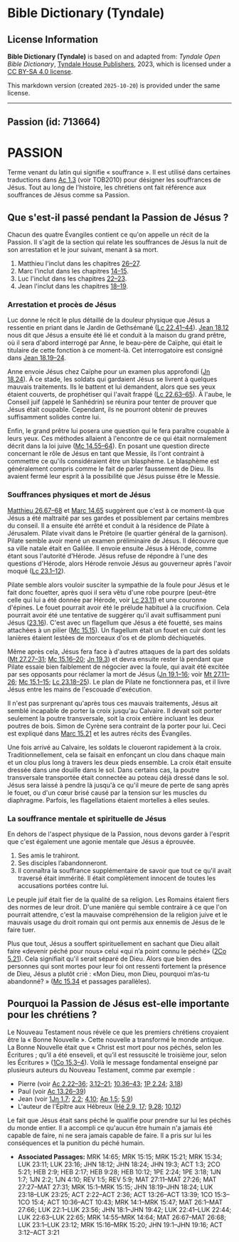 # Bible Dictionary (Tyndale)

## License Information

**Bible Dictionary (Tyndale)** is based on and adapted from: _Tyndale Open Bible Dictionary_, [Tyndale House Publishers](https://tyndaleopenresources.com/), 2023, which is licensed under a [CC BY-SA 4.0 license](https://creativecommons.org/licenses/by-sa/4.0/legalcode.en).

This markdown version (created `2025-10-20`) is provided under the same license.



--------------------------------

## Passion (id: 713664)

PASSION
=======

Terme venant du latin qui signifie « souffrance ». Il est utilisé dans certaines traductions dans [Ac 1\.3](https://ref.ly/Acts1:3) (voir TOB2010\) pour désigner les souffrances de Jésus. Tout au long de l'histoire, les chrétiens ont fait référence aux souffrances de Jésus comme sa Passion.

Que s'est\-il passé pendant la Passion de Jésus ?
-------------------------------------------------

Chacun des quatre Évangiles contient ce qu'on appelle un récit de la Passion. Il s'agit de la section qui relate les souffrances de Jésus la nuit de son arrestation et le jour suivant, menant à sa mort.

1. Matthieu l'inclut dans les chapitres [26–27](https://ref.ly/Matt26:1-Matt27:66).
2. Marc l'inclut dans les chapitres [14–15](https://ref.ly/Mark14:1-Mark15:47).
3. Luc l'inclut dans les chapitres [22–23](https://ref.ly/Luke22:1-Luke23:56).
4. Jean l'inclut dans les chapitres [18–19](https://ref.ly/John18:1-John19:42).

### Arrestation et procès de Jésus

Luc donne le récit le plus détaillé de la douleur physique que Jésus a ressentie en priant dans le Jardin de Gethsémané ([Lc 22\.41–44](https://ref.ly/Luke22:41-Luke22:44)). [Jean 18\.12](https://ref.ly/John18:12) nous dit que Jésus a ensuite été lié et conduit à la maison du grand prêtre, où il sera d'abord interrogé par Anne, le beau\-père de Caïphe, qui était le titulaire de cette fonction à ce moment\-là. Cet interrogatoire est consigné dans [Jean 18\.19–24](https://ref.ly/John18:19-John18:24).

Anne envoie Jésus chez Caïphe pour un examen plus approfondi ([Jn 18\.24](https://ref.ly/John18:24)). À ce stade, les soldats qui gardaient Jésus se livrent à quelques mauvais traitements. Ils le battent et lui demandent, alors que ses yeux étaient couverts, de prophétiser qui l'avait frappé ([Lc 22\.63–65](https://ref.ly/Luke22:63-Luke22:65)). À l'aube, le Conseil juif (appelé le Sanhédrin) se réunira pour tenter de prouver que Jésus était coupable. Cependant, ils ne pourront obtenir de preuves suffisamment solides contre lui.

Enfin, le grand prêtre lui posera une question qui le fera paraître coupable à leurs yeux. Ces méthodes allaient à l'encontre de ce qui était normalement décrit dans la loi juive ([Mc 14\.55–64](https://ref.ly/Mark14:55-Mark14:64)). En posant une question directe concernant le rôle de Jésus en tant que Messie, ils l'ont contraint à commettre ce qu'ils considéraient être un blasphème. Le blasphème est généralement compris comme le fait de parler faussement de Dieu. Ils avaient fermé leur esprit à la possibilité que Jésus puisse être le Messie.

### Souffrances physiques et mort de Jésus

[Matthieu 26\.67–68](https://ref.ly/Matt26:67-Matt26:68) et [Marc 14\.65](https://ref.ly/Mark14:65) suggèrent que c'est à ce moment\-là que Jésus a été maltraité par ses gardes et possiblement par certains membres du conseil. Il a ensuite été arrêté et conduit à la résidence de Pilate à Jérusalem. Pilate vivait dans le Prétoire (le quartier général de la garnison). Pilate semble avoir mené un examen préliminaire de Jésus. Il découvre que sa ville natale était en Galilée. Il envoie ensuite Jésus à Hérode, comme étant sous l'autorité d'Hérode. Jésus refuse de répondre à l'une des questions d'Hérode, alors Hérode renvoie Jésus au gouverneur après l'avoir moqué ([Lc 23\.1–12](https://ref.ly/Luke23:1-Luke23:12)).

Pilate semble alors vouloir susciter la sympathie de la foule pour Jésus et le fait donc fouetter, après quoi il sera vêtu d'une robe pourpre (peut\-être celle qui lui a été donnée par Hérode, voir [Lc 23\.11](https://ref.ly/Luke23:11)) et une couronne d'épines. Le fouet pourrait avoir été le prélude habituel à la crucifixion. Cela pourrait avoir été une tentative de suggérer qu'il avait suffisamment puni Jésus ([23\.16](https://ref.ly/Luke23:16)). C'est avec un flagellum que Jésus a été fouetté, ses mains attachées à un pilier ([Mc 15\.15](https://ref.ly/Mark15:15)). Un flagellum était un fouet en cuir dont les lanières étaient lestées de morceaux d'os et de plomb déchiquetés.

Même après cela, Jésus fera face à d'autres attaques de la part des soldats ([Mt 27\.27–31](https://ref.ly/Matt27:27-Matt27:31); [Mc 15\.16–20](https://ref.ly/Mark15:16-Mark15:20); [Jn 19\.3](https://ref.ly/John19:3)) et devra ensuite rester là pendant que Pilate essaie bien faiblement de négocier avec la foule, qui avait été excitée par ses opposants pour réclamer la mort de Jésus ([Jn 19\.1–16](https://ref.ly/John19:1-John19:16); voir [Mt 27\.11–26](https://ref.ly/Matt27:11-Matt27:26); [Mc 15\.1–15](https://ref.ly/Mark15:1-Mark15:15); [Lc 23\.18–25](https://ref.ly/Luke23:18-Luke23:25)). Le plan de Pilate ne fonctionnera pas, et il livre Jésus entre les mains de l'escouade d'exécution.

Il n'est pas surprenant qu'après tous ces mauvais traitements, Jésus ait semblé incapable de porter la croix jusqu'au Calvaire. Il devait soit porter seulement la poutre transversale, soit la croix entière incluant les deux poutres de bois. Simon de Cyrène sera contraint de la porter pour lui. Ceci est expliqué dans [Marc 15\.21](https://ref.ly/Mark15:21) et les autres récits des Évangiles.

Une fois arrivé au Calvaire, les soldats le cloueront rapidement à la croix. Traditionnellement, cela se faisait en enfonçant un clou dans chaque main et un clou plus long à travers les deux pieds ensemble. La croix était ensuite dressée dans une douille dans le sol. Dans certains cas, la poutre transversale transportée était connectée au poteau déjà dressé dans le sol. Jésus sera laissé à pendre là jusqu'à ce qu'il meure de perte de sang après le fouet, ou d'un cœur brisé causé par la tension sur les muscles du diaphragme. Parfois, les flagellations étaient mortelles à elles seules.

### La souffrance mentale et spirituelle de Jésus

En dehors de l'aspect physique de la Passion, nous devons garder à l'esprit que c'est également une agonie mentale que Jésus a éprouvée.

1. Ses amis le trahiront.
2. Ses disciples l’abandonneront.
3. Il connaîtra la souffrance supplémentaire de savoir que tout ce qu'il avait traversé était immérité. Il était complètement innocent de toutes les accusations portées contre lui.

Le peuple juif était fier de la qualité de sa religion. Les Romains étaient fiers des normes de leur droit. D'une manière qui semble contraire à ce que l'on pourrait attendre, c'est la mauvaise compréhension de la religion juive et le mauvais usage du droit romain qui ont permis aux ennemis de Jésus de le faire tuer.

Plus que tout, Jésus a souffert spirituellement en sachant que Dieu allait faire «devenir péché pour nous» celui «qui n’a point connu le péché» ([2Co 5\.21](https://ref.ly/2Cor5:21)). Cela signifiait qu'il serait séparé de Dieu. Alors que bien des personnes qui sont mortes pour leur foi ont ressenti fortement la présence de Dieu, Jésus a plutôt crié : «Mon Dieu, mon Dieu, pourquoi m’as\-tu abandonné? » ([Mc 15\.34](https://ref.ly/Mark15:34) et passages parallèles).

Pourquoi la Passion de Jésus est\-elle importante pour les chrétiens ?
----------------------------------------------------------------------

Le Nouveau Testament nous révèle ce que les premiers chrétiens croyaient être la « Bonne Nouvelle ». Cette nouvelle a transformé le monde antique. La Bonne Nouvelle était que « Christ est mort pour nos péchés, selon les Écritures ; qu’il a été enseveli, et qu’il est ressuscité le troisième jour, selon les Écritures » ([1Co 15\.3–4](https://ref.ly/1Cor15:3-1Cor15:4)). Voilà le message fondamental enseigné par plusieurs auteurs du Nouveau Testament, comme par exemple :

* Pierre (voir [Ac 2\.22–36](https://ref.ly/Acts2:22-Acts2:36); [3\.12–21](https://ref.ly/Acts3:12-Acts3:21); [10\.36–43](https://ref.ly/Acts10:36-Acts10:43); [1P 2\.24](https://ref.ly/1Pet2:24); [3\.18](https://ref.ly/1Pet3:18))
* Paul (voir [Ac 13\.26–39](https://ref.ly/Acts13:26-Acts13:39))
* Jean (voir [1Jn 1\.7](https://ref.ly/1John1:7); [2\.2](https://ref.ly/1John2:2); [4\.10](https://ref.ly/1John4:10); [Ap 1\.5](https://ref.ly/Rev1:5); [5\.9](https://ref.ly/Rev5:9))
* L'auteur de l'Épître aux Hébreux ([Hé 2\.9, 17](https://ref.ly/Heb2:9,Heb2:17); [9\.28](https://ref.ly/Heb9:28); [10\.12](https://ref.ly/Heb10:12))

Le fait que Jésus était sans péché le qualifie pour prendre sur lui les péchés du monde entier. Il a accompli ce qu'aucun être humain n'a jamais été capable de faire, ni ne sera jamais capable de faire. Il a pris sur lui les conséquences et la punition du péché humain.

* **Associated Passages:** MRK 14:65; MRK 15:15; MRK 15:21; MRK 15:34; LUK 23:11; LUK 23:16; JHN 18:12; JHN 18:24; JHN 19:3; ACT 1:3; 2CO 5:21; HEB 2:9; HEB 2:17; HEB 9:28; HEB 10:12; 1PE 2:24; 1PE 3:18; 1JN 1:7; 1JN 2:2; 1JN 4:10; REV 1:5; REV 5:9; MAT 27:11–MAT 27:26; MAT 27:27–MAT 27:31; MRK 15:1–MRK 15:15; JHN 18:19–JHN 18:24; LUK 23:18–LUK 23:25; ACT 2:22–ACT 2:36; ACT 13:26–ACT 13:39; 1CO 15:3–1CO 15:4; ACT 10:36–ACT 10:43; MRK 14:1–MRK 15:47; MAT 26:1–MAT 27:66; LUK 22:1–LUK 23:56; JHN 18:1–JHN 19:42; LUK 22:41–LUK 22:44; LUK 22:63–LUK 22:65; MRK 14:55–MRK 14:64; MAT 26:67–MAT 26:68; LUK 23:1–LUK 23:12; MRK 15:16–MRK 15:20; JHN 19:1–JHN 19:16; ACT 3:12–ACT 3:21

